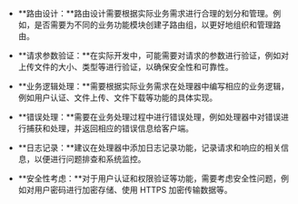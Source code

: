 - **路由设计：**路由设计需要根据实际业务需求进行合理的划分和管理。例如，是否需要为不同的业务功能模块创建子路由组，以更好地组织和管理路由。
    
- **请求参数验证：**在实际开发中，可能需要对请求的参数进行验证，例如对上传文件的大小、类型等进行验证，以确保安全性和可靠性。
    
- **业务逻辑处理：**需要根据实际业务需求在处理器中编写相应的业务逻辑，例如用户认证、文件上传、文件下载等功能的具体实现。
    
- **错误处理：**需要在业务处理过程中进行错误处理，例如处理器中对错误进行捕获和处理，并返回相应的错误信息给客户端。
    
- **日志记录：**建议在处理器中添加日志记录功能，记录请求和响应的相关信息，以便进行问题排查和系统监控。
    
- **安全性考虑：**对于用户认证和权限验证等功能，需要考虑安全性问题，例如对用户密码进行加密存储、使用 HTTPS 加密传输数据等。